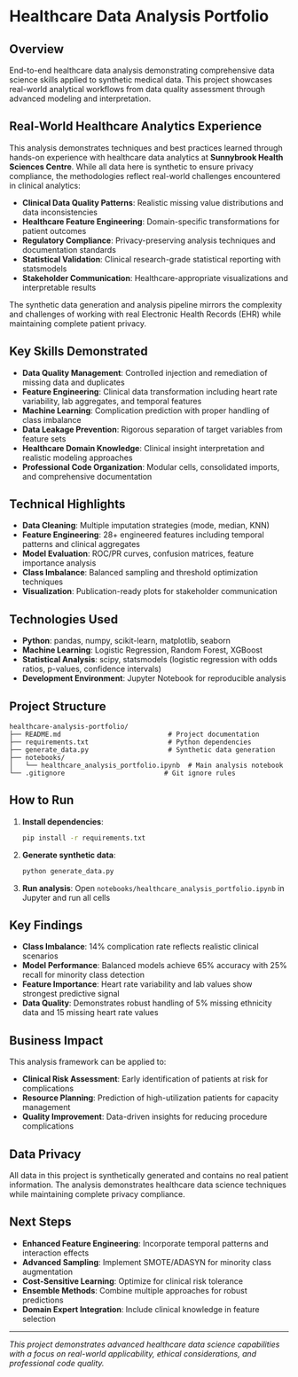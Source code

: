 # Healthcare Data Analysis Portfolio

## Overview
End-to-end healthcare data analysis demonstrating comprehensive data science skills applied to synthetic medical data. This project showcases real-world analytical workflows from data quality assessment through advanced modeling and interpretation.

## Real-World Healthcare Analytics Experience

This analysis demonstrates techniques and best practices learned through hands-on experience with healthcare data analytics at **Sunnybrook Health Sciences Centre**. While all data here is synthetic to ensure privacy compliance, the methodologies reflect real-world challenges encountered in clinical analytics:

- **Clinical Data Quality Patterns**: Realistic missing value distributions and data inconsistencies
- **Healthcare Feature Engineering**: Domain-specific transformations for patient outcomes
- **Regulatory Compliance**: Privacy-preserving analysis techniques and documentation standards
- **Statistical Validation**: Clinical research-grade statistical reporting with statsmodels
- **Stakeholder Communication**: Healthcare-appropriate visualizations and interpretable results

The synthetic data generation and analysis pipeline mirrors the complexity and challenges of working with real Electronic Health Records (EHR) while maintaining complete patient privacy.

## Key Skills Demonstrated
- **Data Quality Management**: Controlled injection and remediation of missing data and duplicates
- **Feature Engineering**: Clinical data transformation including heart rate variability, lab aggregates, and temporal features
- **Machine Learning**: Complication prediction with proper handling of class imbalance
- **Data Leakage Prevention**: Rigorous separation of target variables from feature sets
- **Healthcare Domain Knowledge**: Clinical insight interpretation and realistic modeling approaches
- **Professional Code Organization**: Modular cells, consolidated imports, and comprehensive documentation

## Technical Highlights
- **Data Cleaning**: Multiple imputation strategies (mode, median, KNN)
- **Feature Engineering**: 28+ engineered features including temporal patterns and clinical aggregates
- **Model Evaluation**: ROC/PR curves, confusion matrices, feature importance analysis
- **Class Imbalance**: Balanced sampling and threshold optimization techniques
- **Visualization**: Publication-ready plots for stakeholder communication

## Technologies Used
- **Python**: pandas, numpy, scikit-learn, matplotlib, seaborn
- **Machine Learning**: Logistic Regression, Random Forest, XGBoost
- **Statistical Analysis**: scipy, statsmodels (logistic regression with odds ratios, p-values, confidence intervals)
- **Development Environment**: Jupyter Notebook for reproducible analysis

## Project Structure
```
healthcare-analysis-portfolio/
├── README.md                           # Project documentation
├── requirements.txt                    # Python dependencies
├── generate_data.py                    # Synthetic data generation
├── notebooks/
│   └── healthcare_analysis_portfolio.ipynb  # Main analysis notebook
└── .gitignore                         # Git ignore rules
```

## How to Run
1. **Install dependencies**: 
   ```bash
   pip install -r requirements.txt
   ```

2. **Generate synthetic data**:
   ```bash
   python generate_data.py
   ```

3. **Run analysis**:
   Open `notebooks/healthcare_analysis_portfolio.ipynb` in Jupyter and run all cells

## Key Findings
- **Class Imbalance**: 14% complication rate reflects realistic clinical scenarios
- **Model Performance**: Balanced models achieve 65% accuracy with 25% recall for minority class detection
- **Feature Importance**: Heart rate variability and lab values show strongest predictive signal
- **Data Quality**: Demonstrates robust handling of 5% missing ethnicity data and 15 missing heart rate values

## Business Impact
This analysis framework can be applied to:
- **Clinical Risk Assessment**: Early identification of patients at risk for complications
- **Resource Planning**: Prediction of high-utilization patients for capacity management
- **Quality Improvement**: Data-driven insights for reducing procedure complications

## Data Privacy
All data in this project is synthetically generated and contains no real patient information. The analysis demonstrates healthcare data science techniques while maintaining complete privacy compliance.

## Next Steps
- **Enhanced Feature Engineering**: Incorporate temporal patterns and interaction effects
- **Advanced Sampling**: Implement SMOTE/ADASYN for minority class augmentation
- **Cost-Sensitive Learning**: Optimize for clinical risk tolerance
- **Ensemble Methods**: Combine multiple approaches for robust predictions
- **Domain Expert Integration**: Include clinical knowledge in feature selection

---

*This project demonstrates advanced healthcare data science capabilities with a focus on real-world applicability, ethical considerations, and professional code quality.*